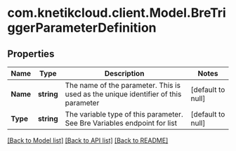 # com.knetikcloud.client.Model.BreTriggerParameterDefinition
## Properties

Name | Type | Description | Notes
------------ | ------------- | ------------- | -------------
**Name** | **string** | The name of the parameter. This is used as the unique identifier of this parameter | [default to null]
**Type** | **string** | The variable type of this parameter. See Bre Variables endpoint for list | [default to null]

[[Back to Model list]](../README.md#documentation-for-models) [[Back to API list]](../README.md#documentation-for-api-endpoints) [[Back to README]](../README.md)

